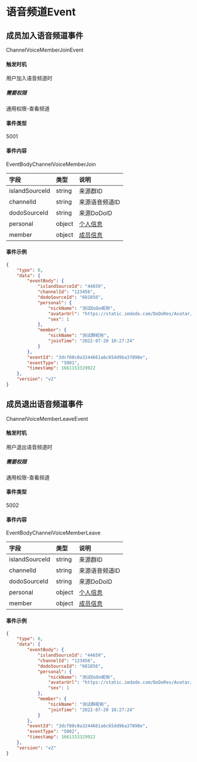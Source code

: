 # 语音频道Event


## 成员加入语音频道事件

ChannelVoiceMemberJoinEvent

#### 触发时机

用户加入语音频道时

##### 需要权限

通用权限-查看频道

#### 事件类型

5001

#### 事件内容

EventBodyChannelVoiceMemberJoin

|字段|类型|说明|
|:---------------|:-----|:---------------|
|islandSourceId|string|来源群ID|
|channelId|string|来源语音频道ID|
|dodoSourceId|string|来源DoDoID|
|personal|object|[个人信息](../api/message.md#个人信息)|
|member|object|[成员信息](../api/message.md#成员信息)|

#### 事件示例

```json
{
    "type": 0,
    "data": {
        "eventBody": {
            "islandSourceId": "44659",
            "channelId": "123456",
            "dodoSourceId": "681856",
            "personal": {
                "nickName": "测试DoDo昵称",
                "avatarUrl": "https://static.imdodo.com/DoDoRes/Avatar/6.png",
                "sex": 1
            },
            "member": {
                "nickName": "测试群昵称",
                "joinTime": "2022-07-20 10:27:24"
            }
        },
        "eventId": "3dcf80c0a3244661a6c65dd9ba37898e",
        "eventType": "5001",
        "timestamp": 1661153329922
    },
    "version": "v2"
}
```


## 成员退出语音频道事件

ChannelVoiceMemberLeaveEvent

#### 触发时机

用户退出语音频道时

##### 需要权限

通用权限-查看频道

#### 事件类型

5002

#### 事件内容

EventBodyChannelVoiceMemberLeave

|字段|类型|说明|
|:---------------|:-----|:---------------|
|islandSourceId|string|来源群ID|
|channelId|string|来源语音频道ID|
|dodoSourceId|string|来源DoDoID|
|personal|object|[个人信息](../api/message.md#个人信息)|
|member|object|[成员信息](../api/message.md#成员信息)|

#### 事件示例

```json
{
    "type": 0,
    "data": {
        "eventBody": {
            "islandSourceId": "44659",
            "channelId": "123456",
            "dodoSourceId": "681856",
            "personal": {
                "nickName": "测试DoDo昵称",
                "avatarUrl": "https://static.imdodo.com/DoDoRes/Avatar/6.png",
                "sex": 1
            },
            "member": {
                "nickName": "测试群昵称",
                "joinTime": "2022-07-20 10:27:24"
            }
        },
        "eventId": "3dcf80c0a3244661a6c65dd9ba37898e",
        "eventType": "5002",
        "timestamp": 1661153329922
    },
    "version": "v2"
}
```